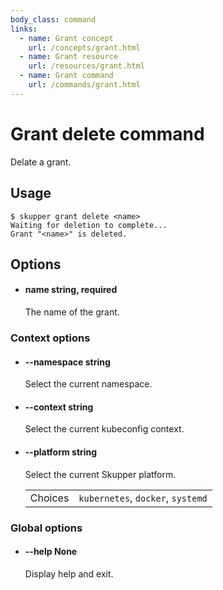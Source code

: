 ```yaml
---
body_class: command
links:
  - name: Grant concept
    url: /concepts/grant.html
  - name: Grant resource
    url: /resources/grant.html
  - name: Grant command
    url: /commands/grant.html
---
```


# Grant delete command

<section>

Delate a grant.

</section>

<section>

## Usage

~~~ shell
$ skupper grant delete <name>
Waiting for deletion to complete...
Grant "<name>" is deleted.
~~~

</section>

<section>

## Options

- <h4 id="name">name <span class="option-info">string, required</span></h4>

  The name of the grant.

  
### Context options

- <h4 id="namespace">--namespace <span class="option-info">string</span></h4>

  Select the current namespace.

  
- <h4 id="context">--context <span class="option-info">string</span></h4>

  Select the current kubeconfig context.

  
- <h4 id="platform">--platform <span class="option-info">string</span></h4>

  Select the current Skupper platform.

  | | |
  |-|-|
  | Choices | `kubernetes`, `docker`, `systemd` |
  
### Global options

- <h4 id="help">--help <span class="option-info">None</span></h4>

  Display help and exit.

  
</section>
